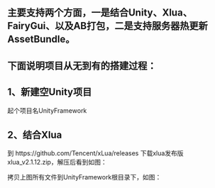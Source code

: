 <h2>主要支持两个方面，一是结合Unity、Xlua、FairyGui、以及AB打包，二是支持服务器热更新AssetBundle。</h1>
<h2>下面说明项目从无到有的搭建过程：</h2>

<h2>1、新建空Unity项目</h2>
   起个项目名UnityFramework

<h2>2、结合Xlua</h2>
   到 https://github.com/Tencent/xLua/releases 下载xlua发布版xlua_v2.1.12.zip，解压后看到如图：
   
   
   
   拷贝上图所有文件到UnityFramework根目录下，如图：
